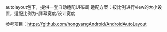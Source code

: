 autolayout包下，提供一套自动适配UI布局
适配方案：按比例进行view的大小设置，适配比例为-屏幕宽度/设计宽度

参考项目：https://github.com/hongyangAndroid/AndroidAutoLayout